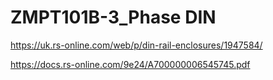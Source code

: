 # ZMPT101B-3_Phase DIN
 
https://uk.rs-online.com/web/p/din-rail-enclosures/1947584/

https://docs.rs-online.com/9e24/A700000006545745.pdf

